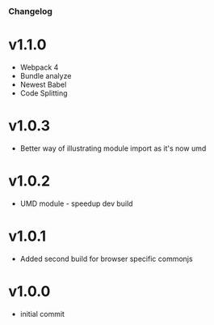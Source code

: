 ### Changelog

# v1.1.0
- Webpack 4
- Bundle analyze
- Newest Babel
- Code Splitting

# v1.0.3
- Better way of illustrating module import as it's now umd

# v1.0.2
- UMD module - speedup dev build

# v1.0.1
- Added second build for browser specific commonjs

# v1.0.0
- initial commit
